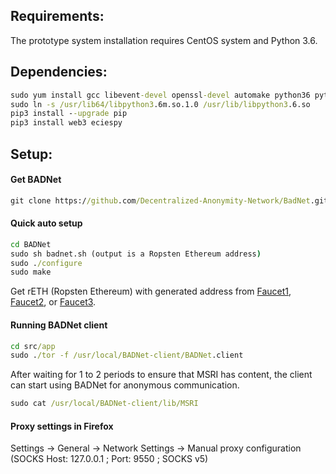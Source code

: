## Requirements:
The prototype system installation requires CentOS system and Python 3.6.

## Dependencies:
```bat
sudo yum install gcc libevent-devel openssl-devel automake python36 python36-devel -y
sudo ln -s /usr/lib64/libpython3.6m.so.1.0 /usr/lib/libpython3.6.so
pip3 install --upgrade pip
pip3 install web3 eciespy
```

## Setup:
#### Get BADNet
```bat
git clone https://github.com/Decentralized-Anonymity-Network/BadNet.git
```

#### Quick auto setup
```bat
cd BADNet
sudo sh badnet.sh (output is a Ropsten Ethereum address)
sudo ./configure
sudo make
```

Get rETH (Ropsten Ethereum) with generated address from 
[Faucet1](https://faucet.dimensions.network/), [Faucet2](https://teth.bitaps.com/), or [Faucet3](https://faucet.ropsten.be/).

#### Running BADNet client
```bat
cd src/app
sudo ./tor -f /usr/local/BADNet-client/BADNet.client
```

After waiting for 1 to 2 periods to ensure that MSRI has content, the client can start using BADNet for anonymous communication.
```bat
sudo cat /usr/local/BADNet-client/lib/MSRI
```

#### Proxy settings in Firefox
Settings -> General -> Network Settings -> Manual proxy configuration (SOCKS Host: 127.0.0.1 ; Port: 9550 ; SOCKS v5) 
